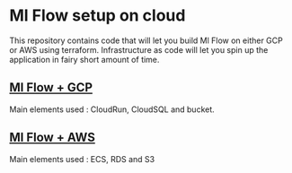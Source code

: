 # Ml Flow setup on cloud 

This repository contains code that will let you build Ml Flow on either GCP or AWS using terraform. Infrastructure as code will let you spin up the application in fairy short amount of time.

## [Ml Flow + GCP](GCP_base.md)
Main elements used : CloudRun, CloudSQL and bucket.


## [Ml Flow + AWS](AWS_terraform.md)
Main elements used : ECS, RDS and S3
